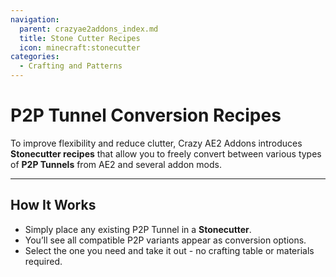 ```yaml
---
navigation:
  parent: crazyae2addons_index.md
  title: Stone Cutter Recipes
  icon: minecraft:stonecutter
categories:
  - Crafting and Patterns
---
```


# P2P Tunnel Conversion Recipes

To improve flexibility and reduce clutter, Crazy AE2 Addons introduces **Stonecutter recipes** that allow you to freely convert between various types of **P2P Tunnels** from AE2 and several addon mods.

---

## How It Works

- Simply place any existing P2P Tunnel in a **Stonecutter**.
- You’ll see all compatible P2P variants appear as conversion options.
- Select the one you need and take it out - no crafting table or materials required.